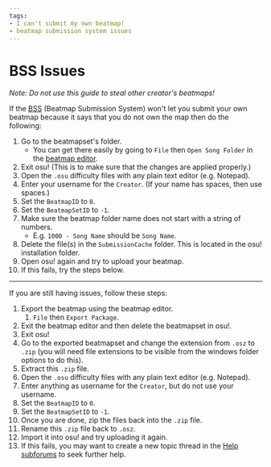 ```yaml
---
tags:
- I can't submit my own beatmap!
- beatmap submission system issues
---
```

# BSS Issues

*Note: Do not use this guide to steal other creator's beatmaps!*

If the [BSS](/wiki/BSS) (Beatmap Submission System) won't let you submit your own beatmap because it says that you do not own the map then do the following:

1.  Go to the beatmapset's folder.
    -    You can get there easily by going to `File` then `Open Song Folder` in the [beatmap editor](/wiki/beatmap_editor).
1.  Exit osu! (This is to make sure that the changes are applied properly.)
1.  Open the `.osu` difficulty files with any plain text editor (e.g. Notepad).
1.  Enter your username for the `Creator`. (If your name has spaces, then use spaces.)
1.  Set the `BeatmapID` to `0`.
1.  Set the `BeatmapSetID` to `-1`.
1.  Make sure the beatmap folder name does not start with a string of numbers.
    -    E.g. `1000 - Song Name` should be `Song Name`.
1.  Delete the file(s) in the `SubmissionCache` folder. This is located in the osu! installation folder.
1.  Open osu! again and try to upload your beatmap.
1.  If this fails, try the steps below.

---

If you are still having issues, follow these steps:

1.  Export the beatmap using the beatmap editor.
    1.  `File` then `Export Package`.
1.  Exit the beatmap editor and then delete the beatmapset in osu!.
1.  Exit osu!
1.  Go to the exported beatmapset and change the extension from `.osz` to `.zip` (you will need file extensions to be visible from the windows folder options to do this).
1.  Extract this `.zip` file.
1.  Open the `.osu` difficulty files with any plain text editor (e.g. Notepad).
1.  Enter anything as username for the `Creator`, but do not use your username.
1.  Set the `BeatmapID` to `0`.
1.  Set the `BeatmapSetID` to `-1`.
1.  Once you are done, zip the files back into the `.zip` file.
1.  Rename this `.zip` file back to `.osz`.
1.  Import it into osu! and try uploading it again.
1.  If this fails, you may want to create a new topic thread in the [Help subforums](/community/forums/5) to seek further help.
